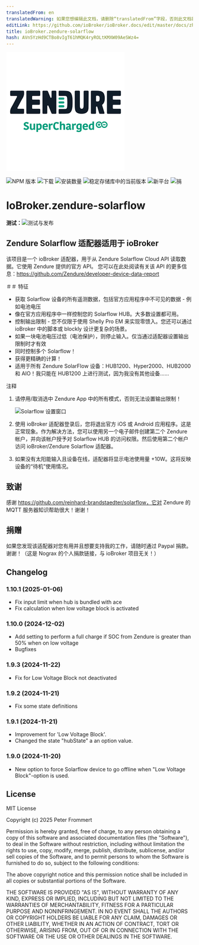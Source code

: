 ```yaml
---
translatedFrom: en
translatedWarning: 如果您想编辑此文档，请删除“translatedFrom”字段，否则此文档将再次自动翻译
editLink: https://github.com/ioBroker/ioBroker.docs/edit/master/docs/zh-cn/adapterref/iobroker.zendure-solarflow/README.md
title: ioBroker.zendure-solarflow
hash: AVn5YzHd9CTBo8vIgT61hMQK4ryROLtKMXW09AeSWz4=
---
```

![标识](../../../en/adapterref/iobroker.zendure-solarflow/admin/zendure-solarflow.png)

![NPM 版本](https://img.shields.io/npm/v/iobroker.zendure-solarflow.svg)
![下载](https://img.shields.io/npm/dm/iobroker.zendure-solarflow.svg)
![安装数量](https://iobroker.live/badges/zendure-solarflow-installed.svg)
![稳定存储库中的当前版本](https://iobroker.live/badges/zendure-solarflow-stable.svg)
![新平台](https://nodei.co/npm/iobroker.zendure-solarflow.png?downloads=true)
![捐](https://img.shields.io/badge/PayPal-00457C?style=for-the-badge&logo=paypal&logoColor=white)

# IoBroker.zendure-solarflow
**测试：**![测试与发布](https://github.com/nograx/ioBroker.zendure-solarflow/workflows/Test%20and%20Release/badge.svg)

## Zendure Solarflow 适配器适用于 ioBroker
该项目是一个 ioBroker 适配器，用于从 Zendure Solarflow Cloud API 读取数据。它使用 Zendure 提供的官方 API。
您可以在此处阅读有关该 API 的更多信息：https://github.com/Zendure/developer-device-data-report

＃＃ 特征
- 获取 Solarflow 设备的所有遥测数据，包括官方应用程序中不可见的数据 - 例如电池电压
- 像在官方应用程序中一样控制您的 Solarflow HUB。大多数设置都可用。
- 控制输出限制 - 您不仅限于使用 Shelly Pro EM 来实现零馈入。您还可以通过 ioBroker 中的脚本或 blockly 设计更复杂的场景。
- 如果一块电池电压过低（电池保护），则停止输入。仅当通过适配器设置输出限制时才有效
- 同时控制多个 Solarflow！
- 获得更精确的计算！
- 适用于所有 Zendure SolarFlow 设备：HUB1200、Hyper2000、HUB2000 和 AIO！我只能在 HUB1200 上进行测试，因为我没有其他设备……

注释
1. 请停用/取消选中 Zendure App 中的所有模式，否则无法设置输出限制！

   ![Solarflow 设置窗口](https://raw.github.com/nograx/ioBroker.zendure-solarflow/master/Screenshots/ZendureSolarflowSettings.png)

2. 使用 ioBroker 适配器登录后，您将退出官方 iOS 或 Android 应用程序。这是正常现象。作为解决方法，您可以使用另一个电子邮件创建第二个 Zendure 帐户，并向该帐户授予对 Solarflow HUB 的访问权限。然后使用第二个帐户访问 ioBroker/Zendure Solarflow 适配器。

3. 如果没有太阳能输入且设备在线，适配器将显示电池使用量 +10W。这将反映设备的“待机”使用情况。

## 致谢
感谢 https://github.com/reinhard-brandstaedter/solarflow，它对 Zendure 的 MQTT 服务器知识帮助很大！谢谢！

## 捐赠
如果您发现该适配器对您有用并且想要支持我的工作，请随时通过 Paypal 捐款。谢谢！（这是 Nograx 的个人捐款链接，与 ioBroker 项目无关！）<br />

## Changelog
### 1.10.1 (2025-01-06)

- Fix input limit when hub is bundled with ace
- Fix calculation when low voltage block is activated

### 1.10.0 (2024-12-02)

- Add setting to perform a full charge if SOC from Zendure is greater than 50% when on low voltage
- Bugfixes

### 1.9.3 (2024-11-22)

- Fix for Low Voltage Block not deactivated

### 1.9.2 (2024-11-21)

- Fix some state definitions

### 1.9.1 (2024-11-21)

- Improvement for 'Low Voltage Block'.
- Changed the state "hubState" a an option value.

### 1.9.0 (2024-11-20)

- New option to force Solarflow device to go offline when "Low Voltage Block"-option is used.

## License

MIT License

Copyright (c) 2025 Peter Frommert

Permission is hereby granted, free of charge, to any person obtaining a copy
of this software and associated documentation files (the "Software"), to deal
in the Software without restriction, including without limitation the rights
to use, copy, modify, merge, publish, distribute, sublicense, and/or sell
copies of the Software, and to permit persons to whom the Software is
furnished to do so, subject to the following conditions:

The above copyright notice and this permission notice shall be included in all
copies or substantial portions of the Software.

THE SOFTWARE IS PROVIDED "AS IS", WITHOUT WARRANTY OF ANY KIND, EXPRESS OR
IMPLIED, INCLUDING BUT NOT LIMITED TO THE WARRANTIES OF MERCHANTABILITY,
FITNESS FOR A PARTICULAR PURPOSE AND NONINFRINGEMENT. IN NO EVENT SHALL THE
AUTHORS OR COPYRIGHT HOLDERS BE LIABLE FOR ANY CLAIM, DAMAGES OR OTHER
LIABILITY, WHETHER IN AN ACTION OF CONTRACT, TORT OR OTHERWISE, ARISING FROM,
OUT OF OR IN CONNECTION WITH THE SOFTWARE OR THE USE OR OTHER DEALINGS IN THE
SOFTWARE.